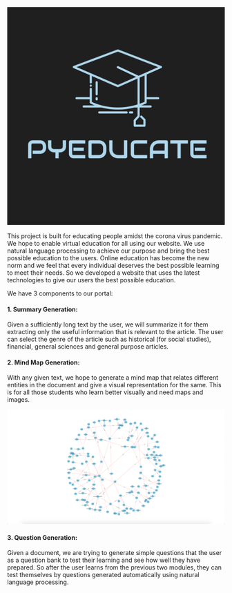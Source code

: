 <img src="./display/logo.png">

This project is built for educating people amidst the corona virus pandemic. We hope to enable virtual education for all using our website. We use natural language processing to achieve our purpose and bring the best possible education to the users. Online education has become the new norm and we feel that every individual deserves the best possible learning to meet their needs. So we developed a website that uses the latest technologies to give our users the best possible education.

We have 3 components to our portal:

#### 1. Summary Generation:

Given a sufficiently long text by the user, we will summarize it for them extracting only the useful information that is relevant to the article. The user can select the genre of the article such as historical (for social studies), financial, general sciences and general purpose articles.

#### 2. Mind Map Generation:

With any given text, we hope to generate a mind map that relates different entities in the document and give a visual representation for the same. This is for all those students who learn better visually and need maps and images.

<img src="./display/map.png">

#### 3. Question Generation:

Given a document, we are trying to generate simple questions that the user as a question bank to test their learning and see how well they have prepared. So after the user learns from the previous two modules, they can test themselves by questions generated automatically using natural language processing.
